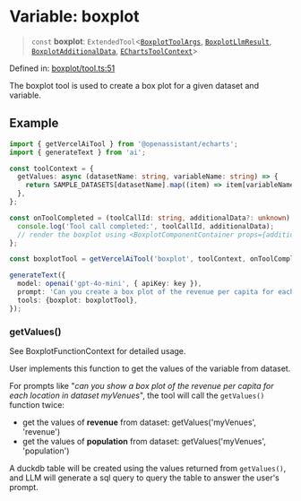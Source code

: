 # Variable: boxplot

> `const` **boxplot**: `ExtendedTool`\<[`BoxplotToolArgs`](../type-aliases/BoxplotToolArgs.md), [`BoxplotLlmResult`](../type-aliases/BoxplotLlmResult.md), [`BoxplotAdditionalData`](../type-aliases/BoxplotAdditionalData.md), [`EChartsToolContext`](../type-aliases/EChartsToolContext.md)\>

Defined in: [boxplot/tool.ts:51](https://github.com/GeoDaCenter/openassistant/blob/36f516b8229288259590b2d9dab3b10cbfc3cbfd/packages/echarts/src/boxplot/tool.ts#L51)

The boxplot tool is used to create a box plot for a given dataset and variable.

## Example

```typescript
import { getVercelAiTool } from '@openassistant/echarts';
import { generateText } from 'ai';

const toolContext = {
  getValues: async (datasetName: string, variableName: string) => {
    return SAMPLE_DATASETS[datasetName].map((item) => item[variableName]);
  },
};

const onToolCompleted = (toolCallId: string, additionalData?: unknown) => {
  console.log('Tool call completed:', toolCallId, additionalData);
  // render the boxplot using <BoxplotComponentContainer props={additionalData} />
};

const boxplotTool = getVercelAiTool('boxplot', toolContext, onToolCompleted);

generateText({
  model: openai('gpt-4o-mini', { apiKey: key }),
  prompt: 'Can you create a box plot of the revenue per capita for each location in dataset myVenues?',
  tools: {boxplot: boxplotTool},
});
```

### getValues()

See BoxplotFunctionContext for detailed usage.

User implements this function to get the values of the variable from dataset.

For prompts like "_can you show a box plot of the revenue per capita for each location in dataset myVenues_", the tool will
call the `getValues()` function twice:
- get the values of **revenue** from dataset: getValues('myVenues', 'revenue')
- get the values of **population** from dataset: getValues('myVenues', 'population')

A duckdb table will be created using the values returned from `getValues()`, and LLM will generate a sql query to query the table to answer the user's prompt.
